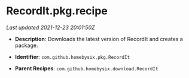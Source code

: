 # RecordIt.pkg.recipe

_Last updated 2021-12-23 20:01:50Z_

- **Description**: Downloads the latest version of RecordIt and creates a package.

- **Identifier**: `com.github.homebysix.pkg.RecordIt`

- **Parent Recipes**: `com.github.homebysix.download.RecordIt`
